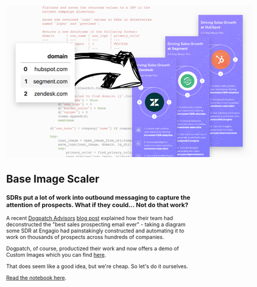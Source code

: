 <img src="image-scaler-background.png" style="max-width: 665px; margin: 0;"/>

# Base Image Scaler

### SDRs put a lot of work into outbound messaging to capture the attention of prospects. What if they could... Not do that work?

A recent [Dogpatch Advisors](https://www.dogpatchadvisors.com/) [blog post](https://blog.dogpatchadvisors.com/how-to-automate-the-best-sales-prospecting-email-ever-aa6a8c9f532d) explained how their team had deconstructed the "best sales prospecting email ever" - taking a diagram some SDR at Engagio had painstakingly constructed and automating it to work on thousands of prospects across hundreds of companies.

Dogpatch, of course, productized their work and now offers a demo of Custom Images which you can find [here](https://www.dogpatchadvisors.com/product#custom-images).

That does seem like a good idea, but we're cheap. So let's do it ourselves.

[Read the notebook here]().
